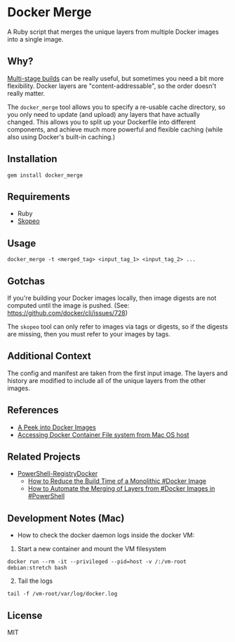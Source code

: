 # Docker Merge

A Ruby script that merges the unique layers from multiple Docker images into a single image.

## Why?

[Multi-stage builds](https://docs.docker.com/develop/develop-images/multistage-build/) can be really useful, but sometimes you need a bit more flexibility. Docker layers are "content-addressable", so the order doesn't really matter.

The `docker_merge` tool allows you to specify a re-usable cache directory, so you only need to update (and upload) any layers that have actually changed. This allows you to split up your Dockerfile into different components, and achieve much more powerful and flexible caching (while also using Docker's built-in caching.)

## Installation

```
gem install docker_merge
```

## Requirements

* Ruby
* [Skopeo](https://github.com/containers/skopeo)

## Usage

```
docker_merge -t <merged_tag> <input_tag_1> <input_tag_2> ...
```

## Gotchas

If you're building your Docker images locally, then image digests are not computed until the image is pushed. (See: https://github.com/docker/cli/issues/728)

The `skopeo` tool can only refer to images via tags or digests, so if the digests are missing, then you must refer to your images by tags.

## Additional Context

The config and manifest are taken from the first input image. The layers and history are modified to include all of the unique layers from the other images.

## References

* [A Peek into Docker Images](https://medium.com/tenable-techblog/a-peek-into-docker-images-b4d6b2362eb)
* [Accessing Docker Container File system from Mac OS host](http://www.vivekjuneja.in/tips/2016/12/02/docker-1.12.3-view-host-fs/)

## Related Projects

* [PowerShell-RegistryDocker](https://github.com/nicholasdille/PowerShell-RegistryDocker)
  * [How to Reduce the Build Time of a Monolithic #Docker Image](https://dille.name/blog/2018/08/19/how-to-reduce-the-build-time-of-a-monolithic-docker-image/)
  * [How to Automate the Merging of Layers from #Docker Images in #PowerShell](https://dille.name/blog/2018/09/07/how-to-automate-the-merging-of-layers-from-docker-images-in-powershell/)

## Development Notes (Mac)

* How to check the docker daemon logs inside the docker VM:

1. Start a new container and mount the VM filesystem

```
docker run --rm -it --privileged --pid=host -v /:/vm-root debian:stretch bash
```

2. Tail the logs

```
tail -f /vm-root/var/log/docker.log
```

## License

MIT
